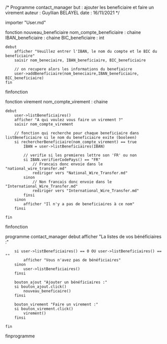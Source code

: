 
/*
Programme contact_manager
but : ajouter les beneficiaire et faire un virement
auteur : Guyllian BELAYEL
date : 16/11/2021
*/

importer "User.md"

fonction nouveau_beneficiaire
    nom_compte_beneficiaire : chaine
    IBAN_beneficiaire : chaine
    BIC_beneficiaire : int

    debut
        afficher "Veuillez entrer l'IBAN, le nom du compte et le BIC du beneficiaire"
        saisir nom_beneciaire, IBAN_beneficiaire, BIC_beneficiaire

        // on recupere alors les informations du benefiaicre
        user->addBeneficiaire(nom_beneciaire,IBAN_beneficiaire, BIC_beneficiaire)
    fin
finfonction

fonction virement
    nom_compte_virement : chaine

    debut
        user->listBeneficiaires()
        afficher "A qui voulez vous faire un virement ?"
        saisir nom_compte_virement

        // fonction qui recherche pour chaque beneficiaire dans listBeneficiaire si le nom du beneficiaire exite (booleen)        
        si rechercherBeneficiaire(nom_compte_virement) == true
            IBAN = user->listBeneficiaires(IBAN)

            // verifie si les premieres lettre son 'FR' ou non 
            si IBAN.verifierCodePays() == "FR"
                // Francais donc envoie dans le "national_wire_transfer.md"
                rediriger vers "National_Wire_Transfer.md" 
            sinon
                // Non francais donc envoie dans le "International_Wire_Transfer.md"
                rediriger vers "International_Wire_Transfer.md" 
            finsi
        sinon
            afficher "Il n'y a pas de beneficiaires à ce nom"
        finsi

    fin
finfonction

programme contact_manager
    debut
        afficher "La listes de vos bénéficiaires :"

        si user->listBeneficiaires() == 0 OU user->listBeneficiaires() == ""
            afficher "Vous n'avez pas de bénéficiaires"
        sinon
            user->listBeneficiaires()
        finsi

        bouton_ajout "Ajouter un bénéficiaires :"
        si bouton_ajout.click()
            nouveau_beneficaire()
        finsi
        
        bouton_virement "Faire un virement :"
        si bouton_virement.click()
            virement()
        finsi

    fin
finprogramme